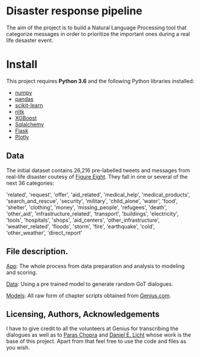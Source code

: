 # Disaster response pipeline

The aim of the project is to build a Natural Language Processing tool that categorize messages in order to prioritize the important ones
during a real life desaster event. 

# Install

This project requires **Python 3.6** and the following Python libraries installed:

- [numpy](http://www.numpy.org/)
- [pandas](http://pandas.pydata.org)
- [scikit-learn](http://scikit-learn.org/stable/)
- [nltk](https://www.nltk.org/install.html)
- [XGBoost](https://xgboost.readthedocs.io/en/latest/)
- [Sqlalchemy](https://www.sqlalchemy.org/)
- [Flask](http://flask.pocoo.org/)
- [Plotly](https://plot.ly/)

## Data

The initial dataset contains 26,216 pre-labelled tweets and messages from real-life disaster coutesy of [Figure Eight](https://www.figure-eight.com/). They fall in one or several of the next 36 categories:

'related',
 'request',
 'offer',
 'aid_related',
 'medical_help',
 'medical_products',
 'search_and_rescue',
 'security',
 'military',
 'child_alone',
 'water',
 'food',
 'shelter',
 'clothing',
 'money',
 'missing_people',
 'refugees',
 'death',
 'other_aid',
 'infrastructure_related',
 'transport',
 'buildings',
 'electricity',
 'tools',
 'hospitals',
 'shops',
 'aid_centers',
 'other_infrastructure',
 'weather_related',
 'floods',
 'storm',
 'fire',
 'earthquake',
 'cold',
 'other_weather',
 'direct_report'

## File description.

[App](https://github.com/chrismartinezb/Game-of-thrones-analysis/blob/master/Final_Pipeline.ipynb): The whole process from data preparation and analysis to modeling and scoring.

[Data](https://github.com/chrismartinezb/Game-of-thrones-analysis/blob/master/GoT%20dialogue%20generator.ipynb): Using a pre trained model to generate random GoT dialogues. 

[Models](https://github.com/chrismartinezb/Game-of-thrones-analysis/tree/master/GoT): All raw form of chapter scripts obtained from [Genius.com](https://genius.com/artists/Game-of-thrones).
 

## Licensing, Authors, Acknowledgements
I have to give credit to all the volunteers at Genius for transcribing the dialogues as well as to [Paras Chopra](https://towardsdatascience.com/generating-new-ideas-for-machine-learning-projects-through-machine-learning-ce3fee50ec2) and [Daniel E. Licht](https://lichtphyz.github.io/) whose work is the base of this project. Apart from that feel free to use the code and files as you wish.
